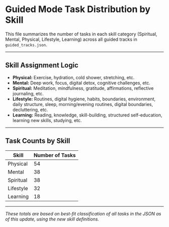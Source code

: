 # Guided Mode Task Distribution by Skill

This file summarizes the number of tasks in each skill category (Spiritual, Mental, Physical, Lifestyle, Learning) across all guided tracks in `guided_tracks.json`.

---

## **Skill Assignment Logic**
- **Physical:** Exercise, hydration, cold shower, stretching, etc.
- **Mental:** Deep work, focus, digital detox, cognitive challenges, etc.
- **Spiritual:** Meditation, mindfulness, gratitude, affirmations, reflective journaling, etc.
- **Lifestyle:** Routines, digital hygiene, habits, boundaries, environment, daily structure, sleep, morning/evening routines, digital boundaries, decluttering, etc.
- **Learning:** Reading, knowledge, skill-building, structured self-education, learning new skills, studying, etc.

---

## **Task Counts by Skill**

| Skill      | Number of Tasks |
|------------|-----------------|
| Physical   | 54              |
| Mental     | 38              |
| Spiritual  | 38              |
| Lifestyle  | 32              |
| Learning   | 18              |

---

*These totals are based on best-fit classification of all tasks in the JSON as of this update, using the new skill definitions.* 